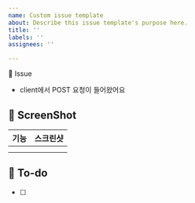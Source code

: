 ```yaml
---
name: Custom issue template
about: Describe this issue template's purpose here.
title: ''
labels: ''
assignees: ''

---
```


📌 Issue

- client에서 POST 요청이 들어왔어요

## 📸 ScreenShot
|기능|스크린샷|
|:--:|:--:|
||<img src = "">
||<img src = "">

## 📝 To-do
- [ ]



